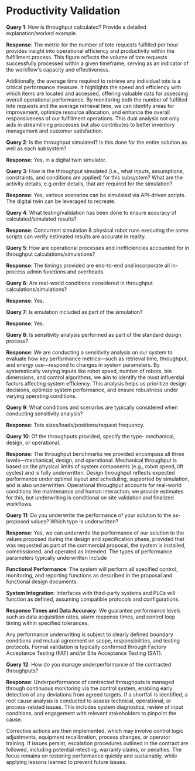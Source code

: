 # Productivity Validation

**Query 1**: How is throughput calculated? Provide a detailed explanation/worked example.

**Response**: The metric for the number of tote requests fulfilled per hour provides insight into operational efficiency and productivity within the fulfillment process. This figure reflects the volume of tote requests successfully processed within a given timeframe, serving as an indicator of the workflow's capacity and effectiveness.

Additionally, the average time required to retrieve any individual tote is a critical performance measure. It highlights the speed and efficiency with which items are located and accessed, offering valuable data for assessing overall operational performance. By monitoring both the number of fulfilled tote requests and the average retrieval time, we can identify areas for improvement, optimize resource allocation, and enhance the overall responsiveness of our fulfillment operations. This dual analysis not only aids in streamlining processes but also contributes to better inventory management and customer satisfaction.

**Query 2**: Is the throughput simulated? Is this done for the entire solution as well as each subsystem?

**Response**: Yes, in a digital twin simulator.

**Query 3**: How is the throughput simulated (i.e., what inputs, assumptions, constraints, and conditions are applied) for this subsystem? What are the activity details, e.g.order details, that are required for the simulation?

**Response**: Yes, various scenarios can be simulated via API-driven scripts. The digital twin can be leveraged to recreate.

**Query 4**: What testing/validation has been done to ensure accuracy of calculated/simulated results?

**Response**: Concurrent simulation & physical robot runs executing the same scripts can verify estimated results are accurate in reality.

**Query 5**: How are operational processes and inefficiencies accounted for in throughput calculations/simulations?

**Response**: The timings provided are end-to-end and incorporate all in-process admin functions and overheads.

**Query 6**: Are real-world conditions considered in throughput calculations/simulations?

**Response**: Yes.

**Query 7**: Is emulation included as part of the simulation?

**Response**: Yes.

**Query 8**: Is sensitivity analysis performed as part of the standard design process?

**Response**: We are conducting a sensitivity analysis on our system to evaluate how key performance metrics—such as retrieval time, throughput, and energy use—respond to changes in system parameters. By systematically varying inputs like robot speed, number of robots, bin dimensions, and control algorithms, we aim to identify the most influential factors affecting system efficiency. This analysis helps us prioritize design decisions, optimize system performance, and ensure robustness under varying operating conditions.

**Query 9**: What conditions and scenarios are typically considered when conducting sensitivity analysis?

**Response**: Tote sizes/loads/positions/request frequency.

**Query 10**: Of the throughputs provided, specify the type- mechanical, design, or operational.

**Response**: The throughput benchmarks we provided encompass all three levels—mechanical, design, and operational. Mechanical throughput is based on the physical limits of system components (e.g., robot speed, lift cycles) and is fully underwritten. Design throughput reflects expected performance under optimal layout and scheduling, supported by simulation, and is also underwritten. Operational throughput accounts for real-world conditions like maintenance and human interaction; we provide estimates for this, but underwriting is conditional on site validation and finalized workflows.

**Query 11**: Do you underwrite the performance of your solution to the as-proposed values? Which type is underwritten?

**Response**: Yes, we can underwrite the performance of our solution to the values proposed during the design and specification phase, provided that was requested as part of the commercial proposal, the system is installed, commissioned, and operated as intended. The types of performance parameters typically underwritten include

**Functional Performance**: The system will perform all specified control, monitoring, and reporting functions as described in the proposal and functional design documents.

**System Integration**: Interfaces with third-party systems and PLCs will function as defined, assuming compatible protocols and configurations.

**Response Times and Data Accuracy**: We guarantee performance levels such as data acquisition rates, alarm response times, and control loop timing within specified tolerances.

Any performance underwriting is subject to clearly defined boundary conditions and mutual agreement on scope, responsibilities, and testing protocols. Formal validation is typically confirmed through Factory Acceptance Testing (FAT) and/or Site Acceptance Testing (SAT).

**Query 12**: How do you manage underperformance of the contracted throughputs?

**Response**: Underperformance of contracted throughputs is managed through continuous monitoring via the control system, enabling early detection of any deviations from agreed targets. If a shortfall is identified, a root cause analysis is conducted to assess technical, operational, or process-related issues. This includes system diagnostics, review of input conditions, and engagement with relevant stakeholders to pinpoint the cause.

Corrective actions are then implemented, which may involve control logic adjustments, equipment recalibration, process changes, or operator training. If issues persist, escalation procedures outlined in the contract are followed, including potential retesting, warranty claims, or penalties. The focus remains on restoring performance quickly and sustainably, while applying lessons learned to prevent future issues.

